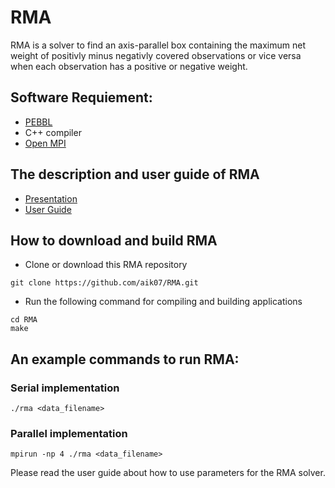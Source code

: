 # RMA

RMA is a solver to find an axis-parallel box containing the maximum net
weight of positivly minus negativly covered observations or vice versa
when each observation has a positive or negative weight. 

## Software Requiement:
* [PEBBL](https://software.sandia.gov/trac/acro/wiki/Example/Building/acro-pebbl)
* C++ compiler
* [Open MPI](https://www.open-mpi.org/)

## The description and user guide of RMA
* [Presentation](https://github.com/aik07/RMA/blob/master/RMA_slides.pdf)
* [User Guide](https://github.com/aik07/RMA/blob/master/RMA_user_guide.pdf)

## How to download and build RMA

* Clone or download this RMA repository
```
git clone https://github.com/aik07/RMA.git
```
* Run the following command for compiling and building applications
```
cd RMA
make
```

## An example commands to run RMA:

### Serial implementation
```
./rma <data_filename>
```

### Parallel implementation
```
mpirun -np 4 ./rma <data_filename>
```

Please read the user guide about how to use parameters for the RMA solver.
